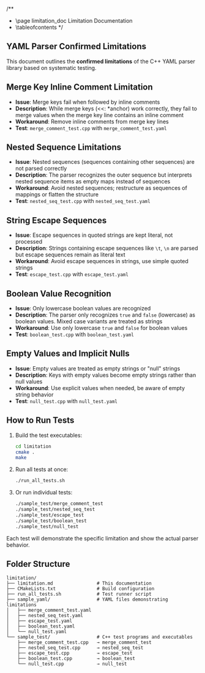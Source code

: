 
/**
 * \page limitation_doc Limitation Documentation
 * \tableofcontents
 */

## YAML Parser Confirmed Limitations

This document outlines the **confirmed limitations** of the C++ YAML parser library based on systematic testing.

## Merge Key Inline Comment Limitation
- **Issue**: Merge keys fail when followed by inline comments
- **Description**: While merge keys (<<: *anchor) work correctly, they fail to merge values when the merge key line contains an inline comment
- **Workaround**: Remove inline comments from merge key lines
- **Test**: `merge_comment_test.cpp` with `merge_comment_test.yaml`

## Nested Sequence Limitations
- **Issue**: Nested sequences (sequences containing other sequences) are not parsed correctly
- **Description**: The parser recognizes the outer sequence but interprets nested sequence items as empty maps instead of sequences
- **Workaround**: Avoid nested sequences; restructure as sequences of mappings or flatten the structure
- **Test**: `nested_seq_test.cpp` with `nested_seq_test.yaml`

## String Escape Sequences
- **Issue**: Escape sequences in quoted strings are kept literal, not processed
- **Description**: Strings containing escape sequences like `\t`, `\n` are parsed but escape sequences remain as literal text
- **Workaround**: Avoid escape sequences in strings, use simple quoted strings
- **Test**: `escape_test.cpp` with `escape_test.yaml`

## Boolean Value Recognition
- **Issue**: Only lowercase boolean values are recognized
- **Description**: The parser only recognizes `true` and `false` (lowercase) as boolean values. Mixed case variants are treated as strings
- **Workaround**: Use only lowercase `true` and `false` for boolean values
- **Test**: `boolean_test.cpp` with `boolean_test.yaml`

## Empty Values and Implicit Nulls
- **Issue**: Empty values are treated as empty strings or "null" strings
- **Description**: Keys with empty values become empty strings rather than null values
- **Workaround**: Use explicit values when needed, be aware of empty string behavior
- **Test**: `null_test.cpp` with `null_test.yaml`

## How to Run Tests

1. Build the test executables:
   ```bash
   cd limitation
   cmake .
   make
   ```

2. Run all tests at once:
   ```bash
   ./run_all_tests.sh
   ```

3. Or run individual tests:
   ```bash
   ./sample_test/merge_comment_test
   ./sample_test/nested_seq_test
   ./sample_test/escape_test
   ./sample_test/boolean_test
   ./sample_test/null_test
   ```

Each test will demonstrate the specific limitation and show the actual parser behavior.

## Folder Structure

```
limitation/
├── limitation.md                # This documentation
├── CMakeLists.txt               # Build configuration
├── run_all_tests.sh             # Test runner script
├── sample_yaml/                 # YAML files demonstrating limitations
│   ├── merge_comment_test.yaml
│   ├── nested_seq_test.yaml
│   ├── escape_test.yaml
│   ├── boolean_test.yaml
│   └── null_test.yaml
└── sample_test/                 # C++ test programs and executables
    ├── merge_comment_test.cpp   → merge_comment_test
    ├── nested_seq_test.cpp      → nested_seq_test
    ├── escape_test.cpp          → escape_test
    ├── boolean_test.cpp         → boolean_test
    └── null_test.cpp            → null_test
```
